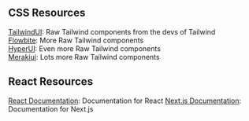 ## CSS Resources

[TailwindUI](https://tailwindui.com/): Raw Tailwind components from the devs of Tailwind\
[Flowbite](https://flowbite.com/#components): More Raw Tailwind components\
[HyperUI](https://www.hyperui.dev/): Even more Raw Tailwind components\
[Merakiui](https://merakiui.com/components): Lots more Raw Tailwind components

## React Resources
[React Documentation](https://react.dev/): Documentation for React
[Next.js Documentation](https://nextjs.org/docs): Documentation for Next.js

